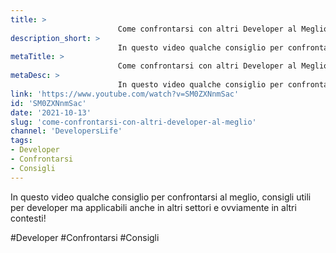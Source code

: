 ```yaml
---
title: > 
                        Come confrontarsi con altri Developer al Meglio?
description_short: > 
                        In questo video qualche consiglio per confrontarsi al meglio, consigli utili per developer ma applicabili anche in altri settori e ...
metaTitle: > 
                        Come confrontarsi con altri Developer al Meglio?
metaDesc: > 
                        In questo video qualche consiglio per confrontarsi al meglio, consigli utili per developer ma applicabili anche in altri settori e ...
link: 'https://www.youtube.com/watch?v=SM0ZXNnmSac'
id: 'SM0ZXNnmSac'
date: '2021-10-13'
slug: 'come-confrontarsi-con-altri-developer-al-meglio'
channel: 'DevelopersLife'
tags: 
- Developer
- Confrontarsi
- Consigli
---
```

In questo video qualche consiglio per confrontarsi al meglio, consigli utili per developer ma applicabili anche in altri settori e ovviamente in altri contesti!  
  
#Developer #Confrontarsi #Consigli